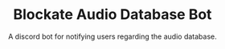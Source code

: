 <h1 align="center">
    Blockate Audio Database Bot
</h1>

<p align="center">
    A discord bot for notifying users regarding the audio database.
</p>